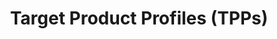 ---
weight: 6
title: Target Product Profiles (TPPs)
description: Target Product Profiles (TPPs) guiding ASAP discovery programs
---